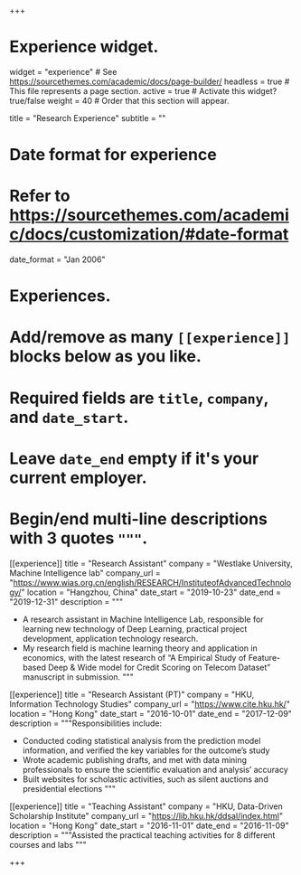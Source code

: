 +++
# Experience widget.
widget = "experience"  # See https://sourcethemes.com/academic/docs/page-builder/
headless = true  # This file represents a page section.
active = true  # Activate this widget? true/false
weight = 40  # Order that this section will appear.

title = "Research Experience"
subtitle = ""

# Date format for experience
#   Refer to https://sourcethemes.com/academic/docs/customization/#date-format
date_format = "Jan 2006"

# Experiences.
#   Add/remove as many `[[experience]]` blocks below as you like.
#   Required fields are `title`, `company`, and `date_start`.
#   Leave `date_end` empty if it's your current employer.
#   Begin/end multi-line descriptions with 3 quotes `"""`.

[[experience]]
  title = "Research Assistant"
  company = "Westlake University, Machine Intelligence lab"
  company_url = "https://www.wias.org.cn/english/RESEARCH/InstituteofAdvancedTechnology/"
  location = "Hangzhou, China"
  date_start = "2019-10-23"
  date_end = "2019-12-31"
  description = """
  * A research assistant in Machine Intelligence Lab, responsible for learning new technology of Deep Learning, practical project development, application technology research.
  * My research field is machine learning theory and application in economics, with the latest research of “A Empirical Study of Feature-based Deep & Wide model for Credit Scoring on Telecom Dataset” manuscript in submission.
  """

[[experience]]
  title = "Research Assistant (PT)"
  company = "HKU, Information Technology Studies"
  company_url = "https://www.cite.hku.hk/"
  location = "Hong Kong"
  date_start = "2016-10-01"
  date_end = "2017-12-09"
  description = """Responsibilities include:
    
  * Conducted coding statistical analysis from the prediction model information, and verified the key variables for the outcome’s study
  * Wrote academic publishing drafts, and met with data mining professionals to ensure the scientific evaluation and analysis’ accuracy
  * Built websites for scholastic activities, such as silent auctions and presidential elections
  """
  
 
[[experience]]
  title = "Teaching Assistant"
  company = "HKU, Data-Driven Scholarship Institute"
  company_url = "https://lib.hku.hk/ddsal/index.html"
  location = "Hong Kong"
  date_start = "2016-11-01"
  date_end = "2016-11-09"
  description = """Assisted the practical teaching activities for 8 different courses and labs
  """
    
  
+++
